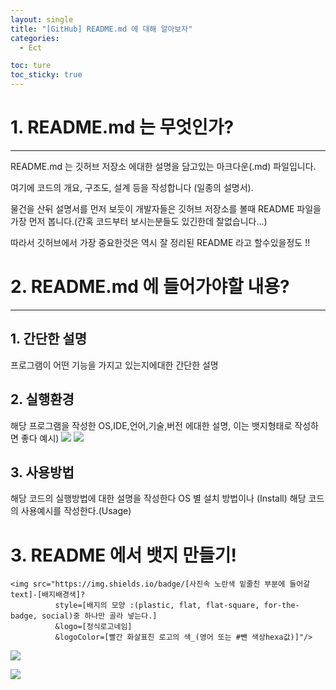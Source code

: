 ```yaml
---
layout: single
title: "[GitHub] README.md 에 대해 알아보자"
categories:
  - Ect

toc: ture
toc_sticky: true
---
```


<!-- 위는 머릿말임 아래부터 포스트 본문 -->

# 1. README.md 는 무엇인가?

---

README.md 는 깃허브 저장소 에대한 설명을 담고있는 마크다운(.md) 파일입니다.

여기에 코드의 개요, 구조도, 설계 등을 작성합니다 (일종의 설명서).

물건을 산뒤 설명서를 먼저 보듯이 개발자들은 깃허브 저장소를 볼때 README 파일을 가장 먼저 봅니다.(간혹 코드부터 보시는분들도 있긴한데 잘없습니다...)

따라서 깃허브에서 가장 중요한것은 역시 잘 정리된 README 라고 할수있을정도 !!

# 2. README.md 에 들어가야할 내용?

---

## 1. 간단한 설명

프로그램이 어떤 기능을 가지고 있는지에대한 간단한 설명

## 2. 실행환경

해당 프로그램을 작성한 OS,IDE,언어,기술,버전
에대한 설명, 이는 뱃지형태로 작성하면 좋다
예시)
<img src="https://img.shields.io/badge/Python-3776AB?style=for-the-badge&logo=Python&logoColor=white">
<img src="https://img.shields.io/badge/Python-3776AB?style=for-the-badge&logo=Python&logoColor=white">

## 3. 사용방법

해당 코드의 실행방법에 대한 설명을 작성한다
OS 별 설치 방법이나 (Install)
해당 코드의 사용예시를 작성한다.(Usage)

# 3. README 에서 뱃지 만들기!

```
<img src="https://img.shields.io/badge/[사진속 노란색 밑줄친 부분에 들어갈 text]-[배지배경색]?
          style=[배지의 모양 :(plastic, flat, flat-square, for-the-badge, social)중 하나만 골라 넣는다.]
          &logo=[정식로고네임]
          &logoColor=[빨간 화살표친 로고의 색_(영어 또는 #뺀 색상hexa값)]"/>
```

<img src="https://img.shields.io/badge/Python-#3776AB?
          style=flat
          &logo=Python
          &logoColor=white"/>

<img src="https://img.shields.io/badge/JavaScript
          -#F7DF1E?
          style=flat
          &logo=JavaScript
          &logoColor=white"/>
